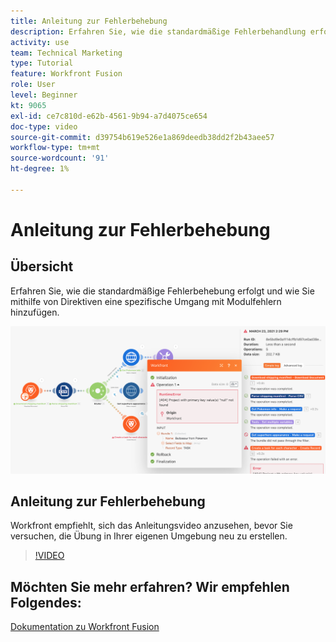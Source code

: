 ```yaml
---
title: Anleitung zur Fehlerbehebung
description: Erfahren Sie, wie die standardmäßige Fehlerbehandlung erfolgt und wie Sie mithilfe von Anweisungen unter spezifische Umgang mit Modulfehlern hinzufügen. [!DNL Adobe Workfront Fusion].
activity: use
team: Technical Marketing
type: Tutorial
feature: Workfront Fusion
role: User
level: Beginner
kt: 9065
exl-id: ce7c810d-e62b-4561-9b94-a7d4075ce654
doc-type: video
source-git-commit: d39754b619e526e1a869deedb38dd2f2b43aee57
workflow-type: tm+mt
source-wordcount: '91'
ht-degree: 1%

---
```


# Anleitung zur Fehlerbehebung

## Übersicht

Erfahren Sie, wie die standardmäßige Fehlerbehebung erfolgt und wie Sie mithilfe von Direktiven eine spezifische Umgang mit Modulfehlern hinzufügen.

![Ein Bild eines Szenarios mit Fehlerbehandlung](assets/troubleshooting-and-error-handling-7.png)

## Anleitung zur Fehlerbehebung

Workfront empfiehlt, sich das Anleitungsvideo anzusehen, bevor Sie versuchen, die Übung in Ihrer eigenen Umgebung neu zu erstellen.

>[!VIDEO](https://video.tv.adobe.com/v/335306/?quality=12)

## Möchten Sie mehr erfahren? Wir empfehlen Folgendes:

[Dokumentation zu Workfront Fusion](https://experienceleague.adobe.com/docs/workfront/using/adobe-workfront-fusion/workfront-fusion-2.html?lang=en)
